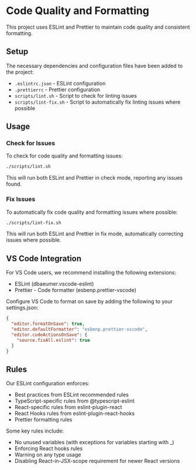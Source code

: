 # Code Quality and Formatting

This project uses ESLint and Prettier to maintain code quality and consistent formatting.

## Setup

The necessary dependencies and configuration files have been added to the project:

- `.eslintrc.json` - ESLint configuration
- `.prettierrc` - Prettier configuration
- `scripts/lint.sh` - Script to check for linting issues
- `scripts/lint-fix.sh` - Script to automatically fix linting issues where possible

## Usage

### Check for Issues

To check for code quality and formatting issues:

```bash
./scripts/lint.sh
```

This will run both ESLint and Prettier in check mode, reporting any issues found.

### Fix Issues

To automatically fix code quality and formatting issues where possible:

```bash
./scripts/lint-fix.sh
```

This will run both ESLint and Prettier in fix mode, automatically correcting issues where possible.

## VS Code Integration

For VS Code users, we recommend installing the following extensions:

- ESLint (dbaeumer.vscode-eslint)
- Prettier - Code formatter (esbenp.prettier-vscode)

Configure VS Code to format on save by adding the following to your settings.json:

```json
{
  "editor.formatOnSave": true,
  "editor.defaultFormatter": "esbenp.prettier-vscode",
  "editor.codeActionsOnSave": {
    "source.fixAll.eslint": true
  }
}
```

## Rules

Our ESLint configuration enforces:

- Best practices from ESLint recommended rules
- TypeScript-specific rules from @typescript-eslint
- React-specific rules from eslint-plugin-react
- React Hooks rules from eslint-plugin-react-hooks 
- Prettier formatting rules

Some key rules include:

- No unused variables (with exceptions for variables starting with _)
- Enforcing React hooks rules
- Warning on any type usage
- Disabling React-in-JSX-scope requirement for newer React versions